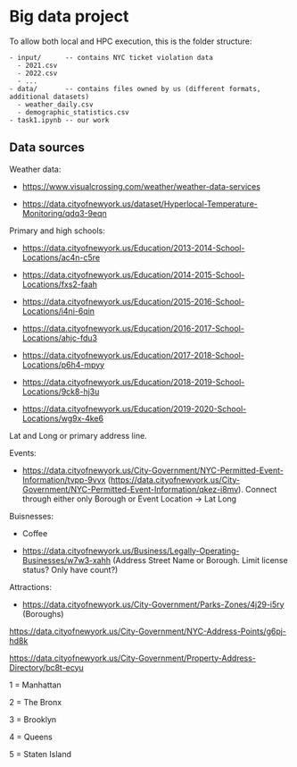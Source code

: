 # Big data project

To allow both local and HPC execution, this is the folder structure:

```
- input/      -- contains NYC ticket violation data
  - 2021.csv
  - 2022.csv
  - ...
- data/       -- contains files owned by us (different formats, additional datasets)
  - weather_daily.csv
  - demographic_statistics.csv
- task1.ipynb -- our work
```


## Data sources

Weather data:

- https://www.visualcrossing.com/weather/weather-data-services

- https://data.cityofnewyork.us/dataset/Hyperlocal-Temperature-Monitoring/qdq3-9eqn

Primary and high schools:

- https://data.cityofnewyork.us/Education/2013-2014-School-Locations/ac4n-c5re

- https://data.cityofnewyork.us/Education/2014-2015-School-Locations/fxs2-faah

- https://data.cityofnewyork.us/Education/2015-2016-School-Locations/i4ni-6qin

- https://data.cityofnewyork.us/Education/2016-2017-School-Locations/ahjc-fdu3

- https://data.cityofnewyork.us/Education/2017-2018-School-Locations/p6h4-mpyy

- https://data.cityofnewyork.us/Education/2018-2019-School-Locations/9ck8-hj3u

- https://data.cityofnewyork.us/Education/2019-2020-School-Locations/wg9x-4ke6

Lat and Long or primary address line.

Events:

- https://data.cityofnewyork.us/City-Government/NYC-Permitted-Event-Information/tvpp-9vvx (https://data.cityofnewyork.us/City-Government/NYC-Permitted-Event-Information/qkez-i8mv). Connect through either only Borough or Event Location -> Lat Long

Buisnesses:

- Coffee

- https://data.cityofnewyork.us/Business/Legally-Operating-Businesses/w7w3-xahh (Address Street Name or Borough. Limit license status? Only have count?)

Attractions:

- https://data.cityofnewyork.us/City-Government/Parks-Zones/4j29-i5ry (Boroughs)



https://data.cityofnewyork.us/City-Government/NYC-Address-Points/g6pj-hd8k

https://data.cityofnewyork.us/City-Government/Property-Address-Directory/bc8t-ecyu

1 = Manhattan

2 = The Bronx

3 = Brooklyn

4 = Queens

5 = Staten Island